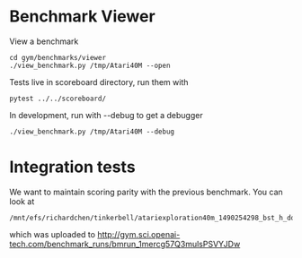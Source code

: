 # Benchmark Viewer

View a benchmark
```
cd gym/benchmarks/viewer
./view_benchmark.py /tmp/Atari40M --open
```

Tests live in scoreboard directory, run them with
```
pytest ../../scoreboard/
```

In development, run with --debug to get a debugger
```
./view_benchmark.py /tmp/Atari40M --debug
```

# Integration tests

We want to maintain scoring parity with the previous benchmark. You can look at
```
/mnt/efs/richardchen/tinkerbell/atariexploration40m_1490254298_bst_h_dqndbl_k10_nm_mvo
```
which was uploaded to
http://gym.sci.openai-tech.com/benchmark_runs/bmrun_1mercg57Q3mulsPSVYJDw
